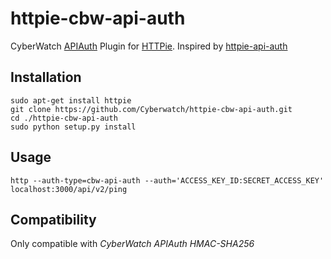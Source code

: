httpie-cbw-api-auth
===================

CyberWatch [APIAuth](https://github.com/mgomes/api_auth) Plugin for [HTTPie]( http://httpie.org). Inspired by [httpie-api-auth](https://github.com/pd/httpie-api-auth)

Installation
------------

    sudo apt-get install httpie
    git clone https://github.com/Cyberwatch/httpie-cbw-api-auth.git
    cd ./httpie-cbw-api-auth
    sudo python setup.py install

Usage
-----

    http --auth-type=cbw-api-auth --auth='ACCESS_KEY_ID:SECRET_ACCESS_KEY' localhost:3000/api/v2/ping

Compatibility
-------------

Only compatible with _CyberWatch APIAuth HMAC-SHA256_
